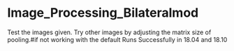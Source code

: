 # Image_Processing_Bilateralmod
Test the images given. 
Try other images by adjusting the matrix size of pooling.#if not working with the default 
Runs Successfully in 18.04 and 18.10
